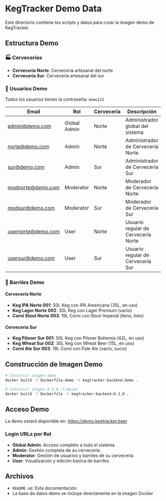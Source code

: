 # KegTracker Demo Data

Este directorio contiene los scripts y datos para crear la imagen demo de KegTracker.

## Estructura Demo

### 🏭 Cervecerías
- **Cervecería Norte**: Cervecería artesanal del norte
- **Cervecería Sur**: Cervecería artesanal del sur

### 👥 Usuarios Demo

Todos los usuarios tienen la contraseña: `demo123`

| Email | Rol | Cervecería | Descripción |
|-------|-----|------------|-------------|
| admin@demo.com | Global Admin | Norte | Administrador global del sistema |
| norte@demo.com | Admin | Norte | Administrador de Cervecería Norte |
| sur@demo.com | Admin | Sur | Administrador de Cervecería Sur |
| modnorte@demo.com | Moderator | Norte | Moderador de Cervecería Norte |
| modsur@demo.com | Moderator | Sur | Moderador de Cervecería Sur |
| usernorte@demo.com | User | Norte | Usuario regular de Cervecería Norte |
| usersur@demo.com | User | Sur | Usuario regular de Cervecería Sur |

### 🍺 Barriles Demo

#### Cervecería Norte
- **Keg IPA Norte 001**: 50L Keg con IPA Americana (35L, en uso)
- **Keg Lager Norte 002**: 30L Keg con Lager Premium (vacío)
- **Corni Stout Norte 003**: 19L Corni con Stout Imperial (lleno, listo)

#### Cervecería Sur
- **Keg Pilsner Sur 001**: 50L Keg con Pilsner Bohemia (42L, en uso)
- **Keg Wheat Sur 002**: 30L Keg con Wheat Beer (15L, en uso)
- **Corni Ale Sur 003**: 19L Corni con Pale Ale (vacío, sucio)

## Construcción de Imagen Demo

```bash
# Construir imagen demo
docker build -f Dockerfile.demo -t kegtracker-backend:demo .

# Construir imagen 0.1.0 (limpia)
docker build -f Dockerfile -t kegtracker-backend:0.1.0 .
```

## Acceso Demo

La demo estará disponible en: https://demo.kegtracker.beer

### Login URLs por Rol
- **Global Admin**: Acceso completo a todo el sistema
- **Admin**: Gestión completa de su cervecería
- **Moderator**: Gestión de usuarios y barriles de su cervecería
- **User**: Visualización y edición básica de barriles

## Archivos

- `README.md`: Esta documentación
- La base de datos demo se incluye directamente en la imagen Docker